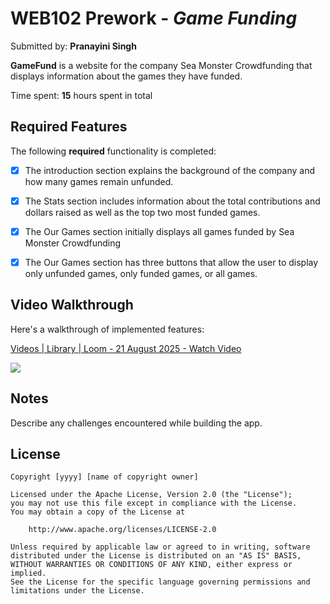 # WEB102 Prework - *Game Funding*

Submitted by: **Pranayini Singh**

**GameFund** is a website for the company Sea Monster Crowdfunding that displays information about the games they have funded.

Time spent: **15** hours spent in total

## Required Features

The following **required** functionality is completed:

* [x] The introduction section explains the background of the company and how many games remain unfunded.
* [x] The Stats section includes information about the total contributions and dollars raised as well as the top two most funded games.
* [x] The Our Games section initially displays all games funded by Sea Monster Crowdfunding
* [x] The Our Games section has three buttons that allow the user to display only unfunded games, only funded games, or all games.


## Video Walkthrough

Here's a walkthrough of implemented features:
<div>
    <a href="https://www.loom.com/share/494ebbc854b64c9f8d927cee99030433">
      <p>Videos | Library | Loom - 21 August 2025 - Watch Video</p>
    </a>
    <a href="https://www.loom.com/share/494ebbc854b64c9f8d927cee99030433">
      <img style="max-width:300px;" src="https://cdn.loom.com/sessions/thumbnails/494ebbc854b64c9f8d927cee99030433-5d7c124bc306ded1-full-play.gif">
    </a>
  </div>

## Notes

Describe any challenges encountered while building the app.

## License

    Copyright [yyyy] [name of copyright owner]

    Licensed under the Apache License, Version 2.0 (the "License");
    you may not use this file except in compliance with the License.
    You may obtain a copy of the License at

        http://www.apache.org/licenses/LICENSE-2.0

    Unless required by applicable law or agreed to in writing, software
    distributed under the License is distributed on an "AS IS" BASIS,
    WITHOUT WARRANTIES OR CONDITIONS OF ANY KIND, either express or implied.
    See the License for the specific language governing permissions and
    limitations under the License.
